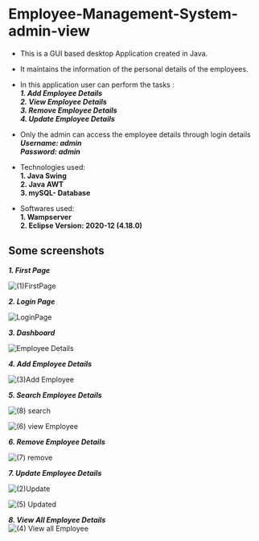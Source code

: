 # Employee-Management-System-admin-view
-	This is a GUI based desktop Application created in Java.
-	It maintains the information of the personal details of the employees.
- In this application user can perform the tasks :   
  ***1. Add Employee Details  
    2. View Employee Details  
    3. Remove Employee Details  
    4. Update Employee Details***
- Only the admin can access the employee details through login details    
  ***Username: admin  
     Password: admin***   
       
          
- Technologies used:  
  **1. Java Swing  
    2. Java AWT  
    3. mySQL- Database**  
       
- Softwares used:   
   **1. Wampserver  
   2. Eclipse Version: 2020-12 (4.18.0)**   


## Some screenshots
 ***1. First Page***      
  
   ![(1)FirstPage](https://user-images.githubusercontent.com/65774847/145002365-f86559a9-3c6e-417e-8c68-f8d15e6f8610.JPG)  
  
    
 ***2. Login Page***   
   
   ![LoginPage](https://user-images.githubusercontent.com/65774847/145002362-0a8616da-db6e-47ed-b6f4-60c8573e7456.JPG)  
       
         
 ***3. Dashboard***   
  
  ![Employee Details](https://user-images.githubusercontent.com/65774847/145002359-ca849b9a-ae1c-422e-a269-dfa143ba3d87.JPG)  
    
  ***4. Add Employee Details***    
    
   ![(3)Add Employee](https://user-images.githubusercontent.com/65774847/145002345-099077c0-312e-47b5-9310-2a5845022d85.JPG)  
     
  ***5. Search Employee Details***   
    
   ![(8) search](https://user-images.githubusercontent.com/65774847/145005911-482810e6-58e2-4dab-9ce0-74cf2952d9fb.JPG)
     
   ![(6) view Employee](https://user-images.githubusercontent.com/65774847/145002354-e0723557-6f5a-4ae8-a854-109626200b4b.JPG)  
   
  ***6. Remove Employee Details***    
      
   ![(7) remove](https://user-images.githubusercontent.com/65774847/145002356-6456f7a6-f837-4271-abb1-0d9ce7f71186.JPG)  
       
  ***7. Update Employee Details***    
    
   ![(2)Update](https://user-images.githubusercontent.com/65774847/145002368-aacd88fa-d427-4021-8f3d-615577267a91.JPG)  
       
   ![(5) Updated](https://user-images.githubusercontent.com/65774847/145002352-9f34baad-f70c-40ff-aa76-d92caf1fe6bf.JPG)  
     
   ***8. View All Employee Details***  
   ![(4) View all Employee](https://user-images.githubusercontent.com/65774847/145002350-cc0f1cc1-f12d-4b80-acaf-657dd0bfd139.JPG)
   
   
   
 
  
